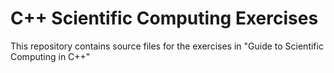 # C++ Scientific Computing Exercises

This repository contains source files for the exercises in "Guide to Scientific Computing in C++"
